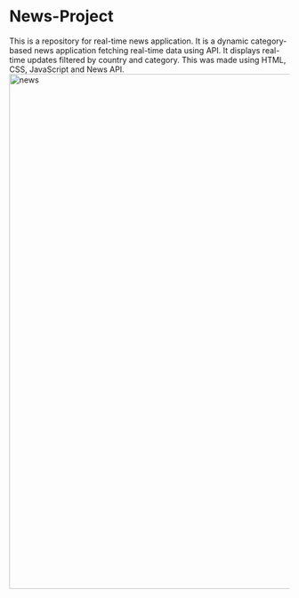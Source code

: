 # News-Project
This is a repository for real-time news application.
It is a dynamic category-based news application fetching real-time data using API.
It displays real-time updates filtered by country and category.
This was made using HTML, CSS, JavaScript and News API.
<img width="1916" height="927" alt="news" src="https://github.com/user-attachments/assets/e503e043-f013-4b81-8484-8b71604c4576" />
